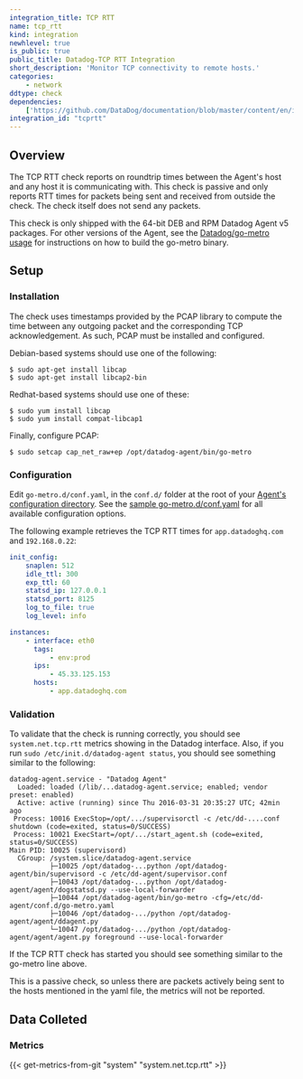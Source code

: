 ```yaml
---
integration_title: TCP RTT
name: tcp_rtt
kind: integration
newhlevel: true
is_public: true
public_title: Datadog-TCP RTT Integration
short_description: 'Monitor TCP connectivity to remote hosts.'
categories:
    - network
ddtype: check
dependencies:
    ['https://github.com/DataDog/documentation/blob/master/content/en/integrations/tcprtt.md']
integration_id: "tcprtt"
---
```


## Overview

The TCP RTT check reports on roundtrip times between the Agent's host and any host it is communicating with. This check is passive and only reports RTT times for packets being sent and received from outside the check. The check itself does not send any packets.

This check is only shipped with the 64-bit DEB and RPM Datadog Agent v5 packages. For other versions of the Agent, see the [Datadog/go-metro usage][1] for instructions on how to build the go-metro binary.

## Setup

### Installation

The check uses timestamps provided by the PCAP library to compute the time between any outgoing packet and the corresponding TCP acknowledgement. As such, PCAP must be installed and configured.

Debian-based systems should use one of the following:

```text
$ sudo apt-get install libcap
$ sudo apt-get install libcap2-bin
```

Redhat-based systems should use one of these:

```text
$ sudo yum install libcap
$ sudo yum install compat-libcap1
```

Finally, configure PCAP:

```text
$ sudo setcap cap_net_raw+ep /opt/datadog-agent/bin/go-metro
```

### Configuration

Edit `go-metro.d/conf.yaml`, in the `conf.d/` folder at the root of your [Agent's configuration directory][2]. See the [sample go-metro.d/conf.yaml][3] for all available configuration options.

The following example retrieves the TCP RTT times for `app.datadoghq.com` and `192.168.0.22`:

```yaml
init_config:
    snaplen: 512
    idle_ttl: 300
    exp_ttl: 60
    statsd_ip: 127.0.0.1
    statsd_port: 8125
    log_to_file: true
    log_level: info

instances:
    - interface: eth0
      tags:
          - env:prod
      ips:
          - 45.33.125.153
      hosts:
          - app.datadoghq.com
```

### Validation

To validate that the check is running correctly, you should see `system.net.tcp.rtt` metrics showing in the Datadog interface. Also, if you run `sudo /etc/init.d/datadog-agent status`, you should see something similar to the following:

```shell
datadog-agent.service - "Datadog Agent"
  Loaded: loaded (/lib/...datadog-agent.service; enabled; vendor preset: enabled)
  Active: active (running) since Thu 2016-03-31 20:35:27 UTC; 42min ago
 Process: 10016 ExecStop=/opt/.../supervisorctl -c /etc/dd-....conf shutdown (code=exited, status=0/SUCCESS)
 Process: 10021 ExecStart=/opt/.../start_agent.sh (code=exited, status=0/SUCCESS)
Main PID: 10025 (supervisord)
  CGroup: /system.slice/datadog-agent.service
          ├─10025 /opt/datadog-...python /opt/datadog-agent/bin/supervisord -c /etc/dd-agent/supervisor.conf
          ├─10043 /opt/datadog-...python /opt/datadog-agent/agent/dogstatsd.py --use-local-forwarder
          ├─10044 /opt/datadog-agent/bin/go-metro -cfg=/etc/dd-agent/conf.d/go-metro.yaml
          ├─10046 /opt/datadog-.../python /opt/datadog-agent/agent/ddagent.py
          └─10047 /opt/datadog-.../python /opt/datadog-agent/agent/agent.py foreground --use-local-forwarder
```

If the TCP RTT check has started you should see something similar to the go-metro line above.

This is a passive check, so unless there are packets actively being sent to the hosts mentioned in the yaml file, the metrics will not be reported.

## Data Colleted

### Metrics

{{< get-metrics-from-git "system" "system.net.tcp.rtt" >}}

[1]: https://github.com/DataDog/go-metro#usage
[2]: /agent/guide/agent-configuration-files/#agent-configuration-directory
[3]: https://github.com/DataDog/integrations-core/blob/master/go-metro/datadog_checks/go-metro/data/conf.yaml.example
